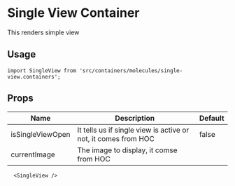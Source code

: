 # Single View Container

This renders simple view

## Usage

```
import SingleView from 'src/containers/molecules/single-view.containers';
```

## Props


| Name | Description | Default |
|------|-------------|---------|
|   isSingleViewOpen   |   It tells us if single view is active or not, it comes from HOC         |  false       |
|   currentImage |       The image to display, it comse from HOC    |         |


```
  <SingleView />
```

